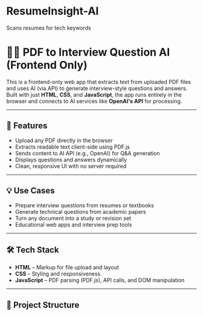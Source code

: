 # ResumeInsight-AI
Scans resumes for tech keywords
# 📄🤖 PDF to Interview Question AI (Frontend Only)

This is a frontend-only web app that extracts text from uploaded PDF files and uses AI (via API) to generate interview-style questions and answers. Built with just **HTML**, **CSS**, and **JavaScript**, the app runs entirely in the browser and connects to AI services like **OpenAI's API** for processing.

---

## 🌟 Features

- Upload any PDF directly in the browser  
- Extracts readable text client-side using PDF.js  
- Sends content to AI API (e.g., OpenAI) for Q&A generation  
- Displays questions and answers dynamically  
- Clean, responsive UI with no server required

---

## 💡 Use Cases

- Prepare interview questions from resumes or textbooks  
- Generate technical questions from academic papers  
- Turn any document into a study or revision set  
- Educational web apps and interview prep tools

---

## 🛠 Tech Stack

- **HTML** – Markup for file upload and layout  
- **CSS** – Styling and responsiveness  
- **JavaScript** – PDF parsing (PDF.js), API calls, and DOM manipulation  

---

## 📂 Project Structure


